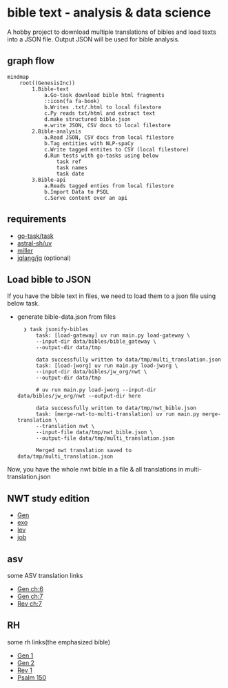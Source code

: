 # bible text - analysis & data science

A hobby project to download multiple translations of bibles and load texts into a JSON file.
Output JSON will be used for bible analysis.

## graph flow
<!-- markdownlint-disable MD001 MD046 -->

```mermaid
mindmap
    root((GenesisInc))
        1.Bible-text
            a.Go-task download bible html fragments
            ::icon(fa fa-book)
            b.Writes .txt/.html to local filestore
            c.Py reads txt/html and extract text
            d.make structured bible.json
            e.write JSON, CSV docs to local filestore
        2.Bible-analysis
            a.Read JSON, CSV docs from local filestore
            b.Tag entities with NLP-spaCy
            c.Write tagged entites to CSV (local filestore)
            d.Run tests with go-tasks using below
                task ref
                task names
                task date
        3.Bible-api
            a.Reads tagged enties from local filestore
            b.Import Data to PSQL
            c.Serve content over an api
```

## requirements

- [go-task/task](https://github.com/go-task/task)
- [astral-sh/uv](https://github.com/astral-sh/uv)
- [miller](https://github.com/johnkerl/miller)
- [jqlang/jq](https://github.com/jqlang/jq) (optional)

## Load bible to JSON

If you have the bible text in files, we need to load them to a json file using below task.

- generate bible-data.json from files

        ❯ task jsonify-bibles
            task: [load-gateway] uv run main.py load-gateway \
            --input-dir data/bibles/bible_gateway \
            --output-dir data/tmp

            data successfully written to data/tmp/multi_translation.json
            task: [load-jworg] uv run main.py load-jworg \
            --input-dir data/bibles/jw_org/nwt \
            --output-dir data/tmp

            # uv run main.py load-jworg --input-dir data/bibles/jw_org/nwt --output-dir here

            data successfully written to data/tmp/nwt_bible.json
            task: [merge-nwt-to-multi-translation] uv run main.py merge-translation \
            --translation nwt \
            --input-file data/tmp/nwt_bible.json \
            --output-file data/tmp/multi_translation.json

            Merged nwt translation saved to data/tmp/multi_translation.json

Now, you have the whole nwt bible in a file & all translations in multi-translation.json

## NWT study edition
<!-- markdownlint-disable MD001 no-bare-urls -->

- [Gen](https://wol.jw.org/en/wol/d/r1/lp-e/1001070105)
- [exo](https://wol.jw.org/en/wol/d/r1/lp-e/1001070106)
- [lev](https://wol.jw.org/en/wol/d/r1/lp-e/1001070107)
- [job](https://wol.jw.org/en/wol/d/r1/lp-e/1001070170)

## asv

some ASV translation links

- [Gen ch:6](https://wol.jw.org/en/wol/b/r1/lp-e/bi22/1/6#s=2&study=discover)
- [Gen ch:7](https://wol.jw.org/en/wol/b/r1/lp-e/bi22/1/7#study=discover)
- [Rev ch:7](https://wol.jw.org/en/wol/b/r1/lp-e/bi22/66/7#study=discover)

## RH

some rh links(the emphasized bible)

- [Gen 1](https://wol.jw.org/en/wol/b/r1/lp-e/rh/1/1#study=discover)
- [Gen 2](https://wol.jw.org/en/wol/b/r1/lp-e/rh/1/2#study=discover)
- [Rev 1](https://wol.jw.org/en/wol/b/r1/lp-e/rh/66/1#study=discover)
- [Psalm 150](https://wol.jw.org/en/wol/b/r1/lp-e/rh/19/150#study=discover)
